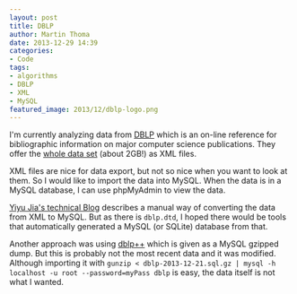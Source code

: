```yaml
---
layout: post
title: DBLP
author: Martin Thoma
date: 2013-12-29 14:39
categories:
- Code
tags:
- algorithms
- DBLP
- XML
- MySQL
featured_image: 2013/12/dblp-logo.png
---
```

I'm currently analyzing data from [DBLP](http://dblp.uni-trier.de/)
which is an on-line reference for bibliographic information on major
computer science publications. They offer the [whole data set](http://dblp.uni-trier.de/xml/)
(about 2GB!) as XML files.

XML files are nice for data export, but not so nice when you want
to look at them. So I would like to import the data into MySQL.
When the data is in a MySQL database, I can use phpMyAdmin to view
the data.

[Yiyu Jia's technical Blog](http://yiyujia.blogspot.de/2010/09/convert-dblpxml-format-to-relational-db.html)
describes a manual way of converting the data from XML to MySQL. But
as there is `dblp.dtd`, I hoped there would be tools that automatically
generated a MySQL (or SQLite) database from that.

Another approach was using [dblp++](http://dblp.l3s.de/dblp++.php)
which is given as a MySQL gzipped dump. But this is probably not the
most recent data and it was modified. Although importing it with
`gunzip < dblp-2013-12-21.sql.gz | mysql -h localhost -u root --password=myPass dblp`
is easy, the data itself is not what I wanted.

